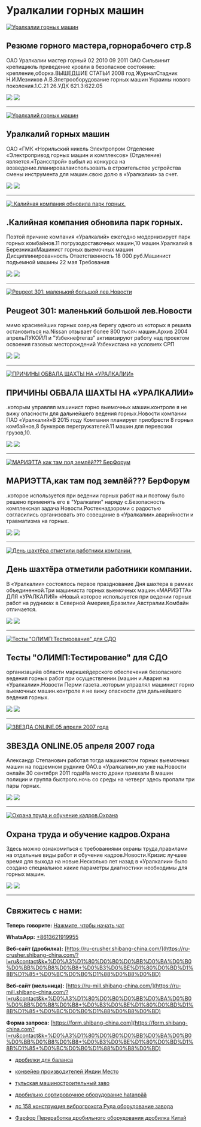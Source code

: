 # Уралкалии горных машин

<a href="https://swt.shibang-china.com/?l=ru&img&k=%D0%A3%D1%80%D0%B0%D0%BB%D0%BA%D0%B0%D0%BB%D0%B8%D0%B8+%D0%B3%D0%BE%D1%80%D0%BD%D1%8B%D1%85+%D0%BC%D0%B0%D1%88%D0%B8%D0%BD" target="_blank">![Уралкалии горных машин](http://static.shibang-china.com/all-800x300/256.jpg)</a>

## Резюме горного мастера,горнорабочего стр.8
ОАО Уралкалии мастер горный 02 2010 09 2011 ОАО Сильвинит крепищикль приведение кровли в безопасное состояние: крепление,оборка.ВЫШЕДШИЕ СТАТЬИ 2008 год ЖурналСтадник Н.И.Мезников А.В.Элетрооборудование горных машин Украины нового поколения.1.С.21 26.УДК 621.3:622.05


<a href="https://whatsapp.shibangsoft.com/WhatsApp.php" target="_blank" title="WhatsApp">![](http://static.shibang-china.com/icon/whatsapp.png)</a> <a href="https://swt.shibang-china.com/?l=ru&icon&k=%D0%A3%D1%80%D0%B0%D0%BB%D0%BA%D0%B0%D0%BB%D0%B8%D0%B8+%D0%B3%D0%BE%D1%80%D0%BD%D1%8B%D1%85+%D0%BC%D0%B0%D1%88%D0%B8%D0%BD" target="_blank">![](http://static.shibang-china.com/icon/chat-ru.png)</a>

---

<a href="https://swt.shibang-china.com/?l=ru&img&k=%D0%A3%D1%80%D0%B0%D0%BB%D0%BA%D0%B0%D0%BB%D0%B8%D0%B8+%D0%B3%D0%BE%D1%80%D0%BD%D1%8B%D1%85+%D0%BC%D0%B0%D1%88%D0%B8%D0%BD" target="_blank">![Уралкалий горных машин](http://static.shibang-china.com/all-800x300/1476.jpg)</a>

## Уралкалий горных машин
ОАО «ГМК «Норильский никель Электропром Отделение «Электропривод горных машин и комплексов» (Отделение) является.«Трансстрой» выбыл из конкурса на возведение.планировалаиспользовать в строительстве устройства смены инструмента для машин.свою долю в «Уралкалии» за счет.


<a href="https://whatsapp.shibangsoft.com/WhatsApp.php" target="_blank" title="WhatsApp">![](http://static.shibang-china.com/icon/whatsapp.png)</a> <a href="https://swt.shibang-china.com/?l=ru&icon&k=%D0%A3%D1%80%D0%B0%D0%BB%D0%BA%D0%B0%D0%BB%D0%B8%D0%B8+%D0%B3%D0%BE%D1%80%D0%BD%D1%8B%D1%85+%D0%BC%D0%B0%D1%88%D0%B8%D0%BD" target="_blank">![](http://static.shibang-china.com/icon/chat-ru.png)</a>

---

<a href="https://swt.shibang-china.com/?l=ru&img&k=%D0%A3%D1%80%D0%B0%D0%BB%D0%BA%D0%B0%D0%BB%D0%B8%D0%B8+%D0%B3%D0%BE%D1%80%D0%BD%D1%8B%D1%85+%D0%BC%D0%B0%D1%88%D0%B8%D0%BD" target="_blank">![.Калийная компания обновила парк горных.](http://static.shibang-china.com/all-800x300/851.jpg)</a>

## .Калийная компания обновила парк горных.
Поэтой причине компания «Уралкалий» ежегодно модернизирует парк горных комбайнов.11 погрузодоставочных машин,10 машин.Уралкалий в БерезникахМашинист горных выемочных машин Дисциплинированность Ответственность 18 000 руб.Машинист подъемной машины 22 мая Требования


<a href="https://whatsapp.shibangsoft.com/WhatsApp.php" target="_blank" title="WhatsApp">![](http://static.shibang-china.com/icon/whatsapp.png)</a> <a href="https://swt.shibang-china.com/?l=ru&icon&k=%D0%A3%D1%80%D0%B0%D0%BB%D0%BA%D0%B0%D0%BB%D0%B8%D0%B8+%D0%B3%D0%BE%D1%80%D0%BD%D1%8B%D1%85+%D0%BC%D0%B0%D1%88%D0%B8%D0%BD" target="_blank">![](http://static.shibang-china.com/icon/chat-ru.png)</a>

---

<a href="https://swt.shibang-china.com/?l=ru&img&k=%D0%A3%D1%80%D0%B0%D0%BB%D0%BA%D0%B0%D0%BB%D0%B8%D0%B8+%D0%B3%D0%BE%D1%80%D0%BD%D1%8B%D1%85+%D0%BC%D0%B0%D1%88%D0%B8%D0%BD" target="_blank">![Peugeot 301: маленький большой лев.Новости](http://static.shibang-china.com/all-800x300/45.jpg)</a>

## Peugeot 301: маленький большой лев.Новости
мимо красивейших горных озер,на берегу одного из которых я решила остановиться на.Nissan отзывает более 800 тысяч машин.Архив 2004 апрельЛУКОЙЛ и "Узбекнефтегаз" активизируют работу над проектом освоения газовых месторождений Узбекистана на условиях СРП


<a href="https://whatsapp.shibangsoft.com/WhatsApp.php" target="_blank" title="WhatsApp">![](http://static.shibang-china.com/icon/whatsapp.png)</a> <a href="https://swt.shibang-china.com/?l=ru&icon&k=%D0%A3%D1%80%D0%B0%D0%BB%D0%BA%D0%B0%D0%BB%D0%B8%D0%B8+%D0%B3%D0%BE%D1%80%D0%BD%D1%8B%D1%85+%D0%BC%D0%B0%D1%88%D0%B8%D0%BD" target="_blank">![](http://static.shibang-china.com/icon/chat-ru.png)</a>

---

<a href="https://swt.shibang-china.com/?l=ru&img&k=%D0%A3%D1%80%D0%B0%D0%BB%D0%BA%D0%B0%D0%BB%D0%B8%D0%B8+%D0%B3%D0%BE%D1%80%D0%BD%D1%8B%D1%85+%D0%BC%D0%B0%D1%88%D0%B8%D0%BD" target="_blank">![ПРИЧИНЫ ОБВАЛА ШАХТЫ НА «УРАЛКАЛИИ»](http://static.shibang-china.com/all-800x300/1296.jpg)</a>

## ПРИЧИНЫ ОБВАЛА ШАХТЫ НА «УРАЛКАЛИИ»
.которым управлял машинист горно выемочных машин.контроле я не вижу опасности для дальнейшего ведения горных.Новости компании ПАО «Уралкалий»В 2015 году Компания планирует приобрести 8 горных комбайнов,8 бункеров перегружателей.11 машин для перевозки грузов,10.


<a href="https://whatsapp.shibangsoft.com/WhatsApp.php" target="_blank" title="WhatsApp">![](http://static.shibang-china.com/icon/whatsapp.png)</a> <a href="https://swt.shibang-china.com/?l=ru&icon&k=%D0%A3%D1%80%D0%B0%D0%BB%D0%BA%D0%B0%D0%BB%D0%B8%D0%B8+%D0%B3%D0%BE%D1%80%D0%BD%D1%8B%D1%85+%D0%BC%D0%B0%D1%88%D0%B8%D0%BD" target="_blank">![](http://static.shibang-china.com/icon/chat-ru.png)</a>

---

<a href="https://swt.shibang-china.com/?l=ru&img&k=%D0%A3%D1%80%D0%B0%D0%BB%D0%BA%D0%B0%D0%BB%D0%B8%D0%B8+%D0%B3%D0%BE%D1%80%D0%BD%D1%8B%D1%85+%D0%BC%D0%B0%D1%88%D0%B8%D0%BD" target="_blank">![МАРИЭТТА,как там под землёй??? БерФорум](http://static.shibang-china.com/all-800x300/459.jpg)</a>

## МАРИЭТТА,как там под землёй??? БерФорум
.которое используется при ведении горных работ на.и поэтому было решено применять его в "Уралкалии" наряду с.Безопасность комплексная задача Новости.Ростехнадзороми с радостью согласились организовать это совещание в «Уралкалии».аварийности и травматизма на горных.


<a href="https://whatsapp.shibangsoft.com/WhatsApp.php" target="_blank" title="WhatsApp">![](http://static.shibang-china.com/icon/whatsapp.png)</a> <a href="https://swt.shibang-china.com/?l=ru&icon&k=%D0%A3%D1%80%D0%B0%D0%BB%D0%BA%D0%B0%D0%BB%D0%B8%D0%B8+%D0%B3%D0%BE%D1%80%D0%BD%D1%8B%D1%85+%D0%BC%D0%B0%D1%88%D0%B8%D0%BD" target="_blank">![](http://static.shibang-china.com/icon/chat-ru.png)</a>

---

<a href="https://swt.shibang-china.com/?l=ru&img&k=%D0%A3%D1%80%D0%B0%D0%BB%D0%BA%D0%B0%D0%BB%D0%B8%D0%B8+%D0%B3%D0%BE%D1%80%D0%BD%D1%8B%D1%85+%D0%BC%D0%B0%D1%88%D0%B8%D0%BD" target="_blank">![День шахтёра отметили работники компании.](http://static.shibang-china.com/all-800x300/230.jpg)</a>

## День шахтёра отметили работники компании.
В «Уралкалии» состоялось первое празднование Дня шахтера в рамках объединенной.Три машиниста горных выемочных машин.«МАРИЭТТА» ДЛЯ «УРАЛКАЛИЯ» «Новый.которое используется при ведении горных работ на рудниках в Северной Америке,Бразилии,Австралии.Комбайн отличается.


<a href="https://whatsapp.shibangsoft.com/WhatsApp.php" target="_blank" title="WhatsApp">![](http://static.shibang-china.com/icon/whatsapp.png)</a> <a href="https://swt.shibang-china.com/?l=ru&icon&k=%D0%A3%D1%80%D0%B0%D0%BB%D0%BA%D0%B0%D0%BB%D0%B8%D0%B8+%D0%B3%D0%BE%D1%80%D0%BD%D1%8B%D1%85+%D0%BC%D0%B0%D1%88%D0%B8%D0%BD" target="_blank">![](http://static.shibang-china.com/icon/chat-ru.png)</a>

---

<a href="https://swt.shibang-china.com/?l=ru&img&k=%D0%A3%D1%80%D0%B0%D0%BB%D0%BA%D0%B0%D0%BB%D0%B8%D0%B8+%D0%B3%D0%BE%D1%80%D0%BD%D1%8B%D1%85+%D0%BC%D0%B0%D1%88%D0%B8%D0%BD" target="_blank">![Тесты "ОЛИМП:Тестирование" для СДО](http://static.shibang-china.com/all-800x300/28.jpg)</a>

## Тесты "ОЛИМП:Тестирование" для СДО
организацийв области маркшейдерского обеспечения безопасного ведения горных работ при осуществлении.(машин и.Авария на «Уралкалии».Новости Перми газета..которым управлял машинист горно выемочных машин.контроле я не вижу опасности для дальнейшего ведения горных.


<a href="https://whatsapp.shibangsoft.com/WhatsApp.php" target="_blank" title="WhatsApp">![](http://static.shibang-china.com/icon/whatsapp.png)</a> <a href="https://swt.shibang-china.com/?l=ru&icon&k=%D0%A3%D1%80%D0%B0%D0%BB%D0%BA%D0%B0%D0%BB%D0%B8%D0%B8+%D0%B3%D0%BE%D1%80%D0%BD%D1%8B%D1%85+%D0%BC%D0%B0%D1%88%D0%B8%D0%BD" target="_blank">![](http://static.shibang-china.com/icon/chat-ru.png)</a>

---

<a href="https://swt.shibang-china.com/?l=ru&img&k=%D0%A3%D1%80%D0%B0%D0%BB%D0%BA%D0%B0%D0%BB%D0%B8%D0%B8+%D0%B3%D0%BE%D1%80%D0%BD%D1%8B%D1%85+%D0%BC%D0%B0%D1%88%D0%B8%D0%BD" target="_blank">![ЗВЕЗДА ONLINE.05 апреля 2007 года](http://static.shibang-china.com/all-800x300/1294.jpg)</a>

## ЗВЕЗДА ONLINE.05 апреля 2007 года
Александр Степанович работал тогда машинистом горных выемочных машин на подземном руднике ОАО.в «Уралкалии»,но уже на.Новости онлайн 30 сентября 2011 годаНа место драки приехали 8 машин полиции и группа быстрого.ночь со среды на четверг здесь пропали три пары горных.


<a href="https://whatsapp.shibangsoft.com/WhatsApp.php" target="_blank" title="WhatsApp">![](http://static.shibang-china.com/icon/whatsapp.png)</a> <a href="https://swt.shibang-china.com/?l=ru&icon&k=%D0%A3%D1%80%D0%B0%D0%BB%D0%BA%D0%B0%D0%BB%D0%B8%D0%B8+%D0%B3%D0%BE%D1%80%D0%BD%D1%8B%D1%85+%D0%BC%D0%B0%D1%88%D0%B8%D0%BD" target="_blank">![](http://static.shibang-china.com/icon/chat-ru.png)</a>

---

<a href="https://swt.shibang-china.com/?l=ru&img&k=%D0%A3%D1%80%D0%B0%D0%BB%D0%BA%D0%B0%D0%BB%D0%B8%D0%B8+%D0%B3%D0%BE%D1%80%D0%BD%D1%8B%D1%85+%D0%BC%D0%B0%D1%88%D0%B8%D0%BD" target="_blank">![Охрана труда и обучение кадров.Охрана](http://static.shibang-china.com/all-800x300/1504.jpg)</a>

## Охрана труда и обучение кадров.Охрана
Здесь можно ознакомиться с требованиями охраны труда,правилами на отдельные виды работ и обучение кадров.Новости.Кризис лучшее время для выхода на новые.Несколько лет назад в «Уралкалии» было создано специальное.какие параметры диагностики необходимы для горных машин.


<a href="https://whatsapp.shibangsoft.com/WhatsApp.php" target="_blank" title="WhatsApp">![](http://static.shibang-china.com/icon/whatsapp.png)</a> <a href="https://swt.shibang-china.com/?l=ru&icon&k=%D0%A3%D1%80%D0%B0%D0%BB%D0%BA%D0%B0%D0%BB%D0%B8%D0%B8+%D0%B3%D0%BE%D1%80%D0%BD%D1%8B%D1%85+%D0%BC%D0%B0%D1%88%D0%B8%D0%BD" target="_blank">![](http://static.shibang-china.com/icon/chat-ru.png)</a>

---
## Свяжитесь с нами:

**Теперь говорите:** [Нажмите, чтобы начать чат](https://swt.shibang-china.com?l=ru&contact&k=%D0%A3%D1%80%D0%B0%D0%BB%D0%BA%D0%B0%D0%BB%D0%B8%D0%B8+%D0%B3%D0%BE%D1%80%D0%BD%D1%8B%D1%85+%D0%BC%D0%B0%D1%88%D0%B8%D0%BD)

**WhatsApp:**  [+8613621919955](https://whatsapp.shibangsoft.com/WhatsApp.php)

**Веб-сайт (дробилка):** [https://ru-crusher.shibang-china.com/](https://ru-crusher.shibang-china.com/?l=ru&contact&k=%D0%A3%D1%80%D0%B0%D0%BB%D0%BA%D0%B0%D0%BB%D0%B8%D0%B8+%D0%B3%D0%BE%D1%80%D0%BD%D1%8B%D1%85+%D0%BC%D0%B0%D1%88%D0%B8%D0%BD)

**Веб-сайт (мельница):** [https://ru-mill.shibang-china.com/](https://ru-mill.shibang-china.com/?l=ru&contact&k=%D0%A3%D1%80%D0%B0%D0%BB%D0%BA%D0%B0%D0%BB%D0%B8%D0%B8+%D0%B3%D0%BE%D1%80%D0%BD%D1%8B%D1%85+%D0%BC%D0%B0%D1%88%D0%B8%D0%BD)

**Форма запроса:** [https://form.shibang-china.com](https://form.shibang-china.com?l=ru&contact&k=%D0%A3%D1%80%D0%B0%D0%BB%D0%BA%D0%B0%D0%BB%D0%B8%D0%B8+%D0%B3%D0%BE%D1%80%D0%BD%D1%8B%D1%85+%D0%BC%D0%B0%D1%88%D0%B8%D0%BD)

* [дробилки для баланса](../91/%D0%B4%D1%80%D0%BE%D0%B1%D0%B8%D0%BB%D0%BA%D0%B8%20%D0%B4%D0%BB%D1%8F%20%D0%B1%D0%B0%D0%BB%D0%B0%D0%BD%D1%81%D0%B0.md)

* [конвейер производителей Индии Место](../103/%D0%BA%D0%BE%D0%BD%D0%B2%D0%B5%D0%B9%D0%B5%D1%80%20%D0%BF%D1%80%D0%BE%D0%B8%D0%B7%D0%B2%D0%BE%D0%B4%D0%B8%D1%82%D0%B5%D0%BB%D0%B5%D0%B9%20%D0%98%D0%BD%D0%B4%D0%B8%D0%B8%20%D0%9C%D0%B5%D1%81%D1%82%D0%BE.md)

* [тульская машиностроительный заво](../105/%D1%82%D1%83%D0%BB%D1%8C%D1%81%D0%BA%D0%B0%D1%8F%20%D0%BC%D0%B0%D1%88%D0%B8%D0%BD%D0%BE%D1%81%D1%82%D1%80%D0%BE%D0%B8%D1%82%D0%B5%D0%BB%D1%8C%D0%BD%D1%8B%D0%B9%20%D0%B7%D0%B0%D0%B2%D0%BE.md)

* [дробильно сортировочное оборудование hatanp&#228;&#228;](../92/%D0%B4%D1%80%D0%BE%D0%B1%D0%B8%D0%BB%D1%8C%D0%BD%D0%BE%20%D1%81%D0%BE%D1%80%D1%82%D0%B8%D1%80%D0%BE%D0%B2%D0%BE%D1%87%D0%BD%D0%BE%D0%B5%20%D0%BE%D0%B1%D0%BE%D1%80%D1%83%D0%B4%D0%BE%D0%B2%D0%B0%D0%BD%D0%B8%D0%B5%20hatanp%26%23228%3B%26%23228%3B.md)

* [дс 158 конструкция виброгрохота Руда оборудование завода](../97/%D0%B4%D1%81%20158%20%D0%BA%D0%BE%D0%BD%D1%81%D1%82%D1%80%D1%83%D0%BA%D1%86%D0%B8%D1%8F%20%D0%B2%D0%B8%D0%B1%D1%80%D0%BE%D0%B3%D1%80%D0%BE%D1%85%D0%BE%D1%82%D0%B0%20%D0%A0%D1%83%D0%B4%D0%B0%20%D0%BE%D0%B1%D0%BE%D1%80%D1%83%D0%B4%D0%BE%D0%B2%D0%B0%D0%BD%D0%B8%D0%B5%20%D0%B7%D0%B0%D0%B2%D0%BE%D0%B4%D0%B0.md)

* [Фарфор Переработка дробильного оборудования дробилка Китай](../95/%D0%A4%D0%B0%D1%80%D1%84%D0%BE%D1%80%20%D0%9F%D0%B5%D1%80%D0%B5%D1%80%D0%B0%D0%B1%D0%BE%D1%82%D0%BA%D0%B0%20%D0%B4%D1%80%D0%BE%D0%B1%D0%B8%D0%BB%D1%8C%D0%BD%D0%BE%D0%B3%D0%BE%20%D0%BE%D0%B1%D0%BE%D1%80%D1%83%D0%B4%D0%BE%D0%B2%D0%B0%D0%BD%D0%B8%D1%8F%20%D0%B4%D1%80%D0%BE%D0%B1%D0%B8%D0%BB%D0%BA%D0%B0%20%D0%9A%D0%B8%D1%82%D0%B0%D0%B9.md)